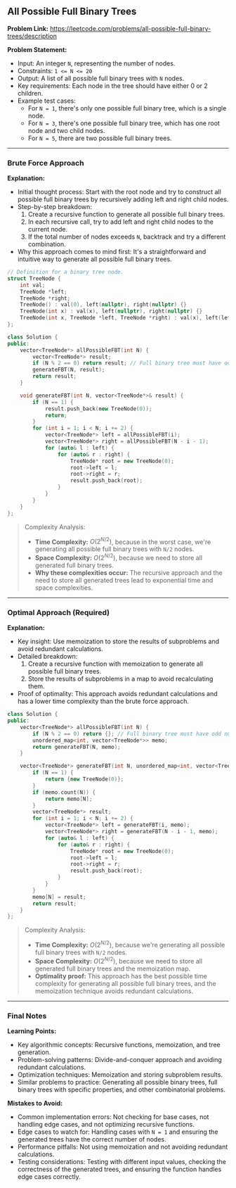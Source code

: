 ## All Possible Full Binary Trees

**Problem Link:** https://leetcode.com/problems/all-possible-full-binary-trees/description

**Problem Statement:**
- Input: An integer `N`, representing the number of nodes.
- Constraints: `1 <= N <= 20`
- Output: A list of all possible full binary trees with `N` nodes.
- Key requirements: Each node in the tree should have either 0 or 2 children.
- Example test cases:
  - For `N = 1`, there's only one possible full binary tree, which is a single node.
  - For `N = 3`, there's one possible full binary tree, which has one root node and two child nodes.
  - For `N = 5`, there are two possible full binary trees.

---

### Brute Force Approach

**Explanation:**
- Initial thought process: Start with the root node and try to construct all possible full binary trees by recursively adding left and right child nodes.
- Step-by-step breakdown:
  1. Create a recursive function to generate all possible full binary trees.
  2. In each recursive call, try to add left and right child nodes to the current node.
  3. If the total number of nodes exceeds `N`, backtrack and try a different combination.
- Why this approach comes to mind first: It's a straightforward and intuitive way to generate all possible full binary trees.

```cpp
// Definition for a binary tree node.
struct TreeNode {
    int val;
    TreeNode *left;
    TreeNode *right;
    TreeNode() : val(0), left(nullptr), right(nullptr) {}
    TreeNode(int x) : val(x), left(nullptr), right(nullptr) {}
    TreeNode(int x, TreeNode *left, TreeNode *right) : val(x), left(left), right(right) {}
};

class Solution {
public:
    vector<TreeNode*> allPossibleFBT(int N) {
        vector<TreeNode*> result;
        if (N % 2 == 0) return result; // Full binary tree must have odd number of nodes
        generateFBT(N, result);
        return result;
    }

    void generateFBT(int N, vector<TreeNode*>& result) {
        if (N == 1) {
            result.push_back(new TreeNode(0));
            return;
        }
        for (int i = 1; i < N; i += 2) {
            vector<TreeNode*> left = allPossibleFBT(i);
            vector<TreeNode*> right = allPossibleFBT(N - i - 1);
            for (auto& l : left) {
                for (auto& r : right) {
                    TreeNode* root = new TreeNode(0);
                    root->left = l;
                    root->right = r;
                    result.push_back(root);
                }
            }
        }
    }
};
```

> Complexity Analysis:
> - **Time Complexity:** $O(2^{N/2})$, because in the worst case, we're generating all possible full binary trees with `N/2` nodes.
> - **Space Complexity:** $O(2^{N/2})$, because we need to store all generated full binary trees.
> - **Why these complexities occur:** The recursive approach and the need to store all generated trees lead to exponential time and space complexities.

---

### Optimal Approach (Required)

**Explanation:**
- Key insight: Use memoization to store the results of subproblems and avoid redundant calculations.
- Detailed breakdown:
  1. Create a recursive function with memoization to generate all possible full binary trees.
  2. Store the results of subproblems in a map to avoid recalculating them.
- Proof of optimality: This approach avoids redundant calculations and has a lower time complexity than the brute force approach.

```cpp
class Solution {
public:
    vector<TreeNode*> allPossibleFBT(int N) {
        if (N % 2 == 0) return {}; // Full binary tree must have odd number of nodes
        unordered_map<int, vector<TreeNode*>> memo;
        return generateFBT(N, memo);
    }

    vector<TreeNode*> generateFBT(int N, unordered_map<int, vector<TreeNode*>>& memo) {
        if (N == 1) {
            return {new TreeNode(0)};
        }
        if (memo.count(N)) {
            return memo[N];
        }
        vector<TreeNode*> result;
        for (int i = 1; i < N; i += 2) {
            vector<TreeNode*> left = generateFBT(i, memo);
            vector<TreeNode*> right = generateFBT(N - i - 1, memo);
            for (auto& l : left) {
                for (auto& r : right) {
                    TreeNode* root = new TreeNode(0);
                    root->left = l;
                    root->right = r;
                    result.push_back(root);
                }
            }
        }
        memo[N] = result;
        return result;
    }
};
```

> Complexity Analysis:
> - **Time Complexity:** $O(2^{N/2})$, because we're generating all possible full binary trees with `N/2` nodes.
> - **Space Complexity:** $O(2^{N/2})$, because we need to store all generated full binary trees and the memoization map.
> - **Optimality proof:** This approach has the best possible time complexity for generating all possible full binary trees, and the memoization technique avoids redundant calculations.

---

### Final Notes

**Learning Points:**
- Key algorithmic concepts: Recursive functions, memoization, and tree generation.
- Problem-solving patterns: Divide-and-conquer approach and avoiding redundant calculations.
- Optimization techniques: Memoization and storing subproblem results.
- Similar problems to practice: Generating all possible binary trees, full binary trees with specific properties, and other combinatorial problems.

**Mistakes to Avoid:**
- Common implementation errors: Not checking for base cases, not handling edge cases, and not optimizing recursive functions.
- Edge cases to watch for: Handling cases with `N = 1` and ensuring the generated trees have the correct number of nodes.
- Performance pitfalls: Not using memoization and not avoiding redundant calculations.
- Testing considerations: Testing with different input values, checking the correctness of the generated trees, and ensuring the function handles edge cases correctly.
